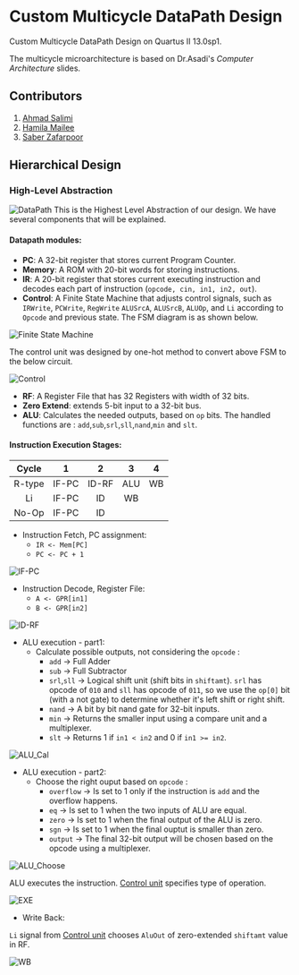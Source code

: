 # Custom Multicycle DataPath Design 

Custom Multicycle DataPath Design on Quartus II 13.0sp1.

The multicycle microarchitecture is based on Dr.Asadi's *Computer Architecture* slides.

## Contributors

1. [Ahmad Salimi](https://github.com/ahmadsalimi)
2. [Hamila Mailee](https://github.com/hamilamailee)
3. [Saber Zafarpoor](https://github.com/SaberDoTcodeR)

## Hierarchical Design

### High-Level Abstraction
![DataPath](images/Datapath.jpg)
This is the Highest Level Abstraction of our design. We have several components that will be explained.

#### Datapath modules:
- **PC**: A 32-bit register that stores current Program Counter.
- **Memory**: A ROM with 20-bit words for storing instructions.
- **IR**: A 20-bit register that stores current executing instruction and decodes each part of instruction (`opcode, cin, in1, in2, out`).
- **Control**: A Finite State Machine that adjusts control signals, such as `IRWrite`, `PCWrite`, `RegWrite` `ALUSrcA`, `ALUSrcB`, `ALUOp`, and `Li` according to `Opcode` and previous state. The FSM diagram is as shown below.

![Finite State Machine](images/Control_FSM.png)

The control unit was designed by one-hot method to convert above FSM to the below circuit.

![Control](images/Control.jpg)

- **RF**: A Register File that has 32 Registers with width of 32 bits.
- **Zero Extend**: extends 5-bit input to a 32-bit bus.
- **ALU**: Calculates the needed outputs, based on `op` bits. The handled functions are : `add`,`sub`,`srl`,`sll`,`nand`,`min` and `slt`.

#### Instruction Execution Stages:
|  Cycle |   1   |   2   |  3  |  4 |
|:------:|:-----:|:-----:|:---:|:--:|
| R-type | IF-PC | ID-RF | ALU | WB |
|   Li   | IF-PC |   ID  |  WB |    |
|  No-Op | IF-PC |   ID  |     |    |

- Instruction Fetch, PC assignment:
    - `IR <- Mem[PC]`
    - `PC <- PC + 1`

![IF-PC](images/IF-PC.jpg)

- Instruction Decode, Register File:
    - `A <- GPR[in1]`
    - `B <- GPR[in2]`

![ID-RF](images/ID-RF.jpg)

- ALU execution - part1: 
    - Calculate possible outputs, not considering the `opcode` :
        - `add` -> Full Adder
        - `sub` -> Full Subtractor
        - `srl`,`sll` -> Logical shift unit (shift bits in `shiftamt`). `srl` has opcode of `010` and `sll` has opcode of `011`, so we use the `op[0]` bit (with a not gate) to determine whether it's left shift or right shift.
        - `nand` -> A bit by bit nand gate for 32-bit inputs.
        - `min` -> Returns the smaller input using a compare unit and a multiplexer.
        - `slt` -> Returns 1 if `in1 < in2` and 0 if `in1 >= in2`.
        
![ALU_Cal](images/ALU_Cal.png)

- ALU execution - part2:
    - Choose the right ouput based on `opcode` :
        - `overflow` -> Is set to 1 only if the instruction is `add` and the overflow happens.
        - `eq` -> Is set to 1 when the two inputs of ALU are equal.
        - `zero` -> Is set to 1 when the final output of the ALU is zero.
        - `sgn` -> Is set to 1 when the final ouptut is smaller than zero.
        - `output` -> The final 32-bit output will be chosen based on the opcode using a multiplexer.

![ALU_Choose](images/ALU_Choose.png)
     
ALU executes the instruction. [Control unit](#control-unit) specifies type of operation.

![EXE](images/EXE.jpg)

- Write Back:

`Li` signal from [Control unit](#control-unit) chooses `AluOut` of zero-extended `shiftamt` value in RF.

![WB](images/WB.jpg)
